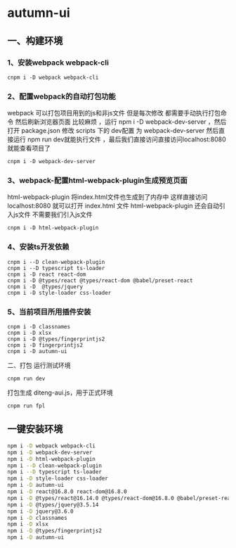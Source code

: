# autumn-ui

## 一、构建环境

### 1、安装webpack webpack-cli
```
cnpm i -D webpack webpack-cli
```
### 2、配置webpack的自动打包功能

webpack 可以打包项目用到的js和非js文件 但是每次修改 都需要手动执行打包命令 然后刷新浏览器页面 比较麻烦 ，运行 npm i -D webpack-dev-server ，然后打开 package.json 修改 scripts 下的 dev配置 为 webpack-dev-server
然后直接运行 npm run dev就能执行文件 ，最后我们直接访问直接访问localhost:8080就能查看项目了
```
cnpm i -D webpack-dev-server
```
### 3、webpack-配置html-webpack-plugin生成预览页面

html-webpack-plugin 将index.html文件也生成到了内存中 这样直接访问localhost:8080 就可以打开 index.html 文件 html-webpack-plugin 还会自动引入js文件 不需要我们引入js文件
```
cnpm i -D html-webpack-plugin
```

### 4、安装ts开发依赖

```
cnpm i --D clean-webpack-plugin
cnpm i --D typescript ts-loader
cnpm i -D react react-dom
cnpm i -D @types/react @types/react-dom @babel/preset-react
cnpm i -D  @types/jquery
cnpm i -D style-loader css-loader
```

### 5、当前项目所用插件安装

```
cnpm i -D classnames
cnpm i -D xlsx
cnpm i -D @types/fingerprintjs2
cnpm i -D fingerprintjs2
cnpm i -D autumn-ui
```

二、打包
运行测试环境
```
cnpm run dev
```

打包生成 diteng-aui.js，用于正式环境
```
cnpm run fpl
```

## 一键安装环境

```bash
npm i -D webpack webpack-cli
npm i -D webpack-dev-server
npm i -D html-webpack-plugin
npm i --D clean-webpack-plugin
npm i --D typescript ts-loader
npm i -D style-loader css-loader
npm i -D autumn-ui
npm i -D react@16.8.0 react-dom@16.8.0
npm i -D @types/react@16.14.0 @types/react-dom@16.8.0 @babel/preset-react
npm i -D @types/jquery@3.5.14
npm i -D jquery@3.6.0
npm i -D classnames
npm i -D xlsx
npm i -D @types/fingerprintjs2
npm i -D autumn-ui
```